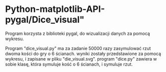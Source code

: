 # Python-matplotlib-API-pygal/Dice_visual"
Program korzysta z biblioteki pygal, do wizualizacji danych za pomocą wykresu.

Program "dice_visual.py" ma za zadanie 50000 razy zasymulować rzut dwoma kości do gry o 6 ścianach.
wyniki zostały przedstawione za pomocą wykresu, i zapisane w pliku "die_visual.svg".
program "dice.py" zawiera w sobie klasę, która symuluje kość o 6 ścianach, i symuluje rzut.
